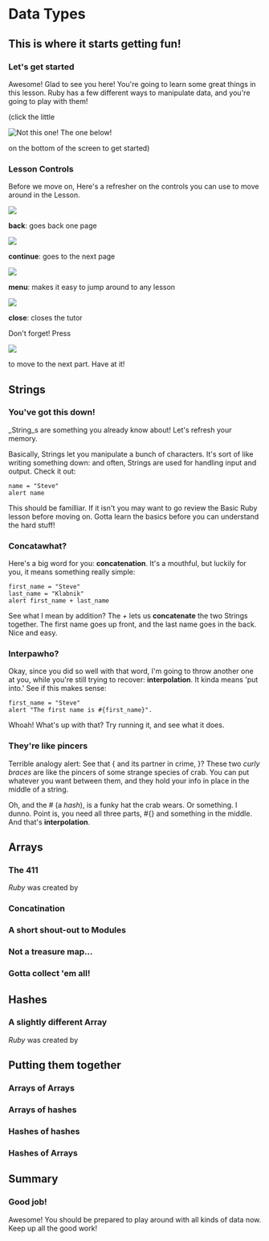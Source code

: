 
# Data Types

## This is where it starts getting fun!

### Let's get started

Awesome! Glad to see you here! You're going to learn some great things in this lesson. Ruby has a few different ways to manipulate data, and you're going to play with them!


(click the little 


![Not this one! The one below!](/icon_button/arrow_right)

 on the bottom of the screen to get started)

### Lesson Controls

Before we move on, Here's a refresher on the controls you can use to move around in the Lesson.



![](/icon_button/arrow_left)

__back__: goes back one page



![](/icon_button/arrow_right)

__continue__: goes to the next page



![](/icon_button/menu)

__menu__: makes it easy to jump around to any lesson



![](/icon_button/x)

__close__: closes the tutor

Don't forget! Press 


![](/icon_button/arrow_right)

to move to the next part. Have at it!

## Strings

### You've got this down!

_String_s are something you already know about! Let's refresh your memory.

Basically, Strings let you manipulate a bunch of characters. It's sort of like writing something down: and often, Strings are used for handling input and output. Check it out:

    name = "Steve"
    alert name

This should be familliar. If it isn't you may want to go review the Basic Ruby lesson before moving on. Gotta learn the basics before you can understand the hard stuff!

### Concatawhat?

Here's a big word for you: __concatenation__. It's a mouthful, but luckily for you, it means something really simple: 

    first_name = "Steve"
    last_name = "Klabnik"
    alert first_name + last_name

See what I mean by addition? The _+_ lets us __concatenate__ the two Strings together. The first name goes up front, and the last name goes in the back. Nice and easy.

### Interpawho?

Okay, since you did so well with that word, I'm going to throw another one at you, while you're still trying to recover: __interpolation__. It kinda means 'put into.' See if this makes sense:

    first_name = "Steve"
    alert "The first name is #{first_name}".

Whoah! What's up with that? Try running it, and see what it does.

### They're like pincers

Terrible analogy alert: See that { and its partner in crime, }? These two _curly braces_ are like the pincers of some strange species of crab. You can put whatever you want between them, and they hold your info in place in the middle of a string.


Oh, and the # (a _hash_), is a funky hat the crab wears. Or something. I dunno. Point is, you need all three parts, #{} and something in the middle. And that's __interpolation__.

## Arrays

### The 411

_Ruby_ was created by 

### Concatination

### A short shout-out to Modules

### Not a treasure map...

### Gotta collect 'em all!

## Hashes

### A slightly different Array

_Ruby_ was created by 

## Putting them together

### Arrays of Arrays

### Arrays of hashes

### Hashes of hashes

### Hashes of Arrays

## Summary

### Good job!

Awesome! You should be prepared to play around with all kinds of data now. Keep up all the good work!
